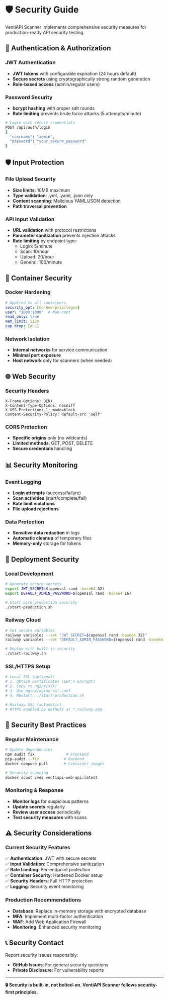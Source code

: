 # 🛡️ Security Guide

VentiAPI Scanner implements comprehensive security measures for production-ready API security testing.

## 🔐 Authentication & Authorization

### JWT Authentication
- **JWT tokens** with configurable expiration (24 hours default)
- **Secure secrets** using cryptographically strong random generation
- **Role-based access** (admin/regular users)

### Password Security
- **bcrypt hashing** with proper salt rounds
- **Rate limiting** prevents brute force attacks (5 attempts/minute)

```bash
# Login with secure credentials
POST /api/auth/login
{
  "username": "admin",
  "password": "your_secure_password"
}
```

## 🛡️ Input Protection

### File Upload Security
- **Size limits**: 10MB maximum
- **Type validation**: .yml, .yaml, .json only
- **Content scanning**: Malicious YAML/JSON detection
- **Path traversal prevention**

### API Input Validation
- **URL validation** with protocol restrictions
- **Parameter sanitization** prevents injection attacks
- **Rate limiting** by endpoint type:
  - Login: 5/minute
  - Scan: 10/hour
  - Upload: 20/hour
  - General: 100/minute

## 🐳 Container Security

### Docker Hardening
```yaml
# Applied to all containers
security_opt: [no-new-privileges]
user: "1000:1000"  # Non-root
read_only: true
mem_limit: 512m
cap_drop: [ALL]
```

### Network Isolation
- **Internal networks** for service communication
- **Minimal port exposure**
- **Host network** only for scanners (when needed)

## 🌐 Web Security

### Security Headers
```http
X-Frame-Options: DENY
X-Content-Type-Options: nosniff
X-XSS-Protection: 1; mode=block
Content-Security-Policy: default-src 'self'
```

### CORS Protection
- **Specific origins** only (no wildcards)
- **Limited methods**: GET, POST, DELETE
- **Secure credentials** handling

## 📊 Security Monitoring

### Event Logging
- **Login attempts** (success/failure)
- **Scan activities** (start/complete/fail)
- **Rate limit violations**
- **File upload rejections**

### Data Protection
- **Sensitive data redaction** in logs
- **Automatic cleanup** of temporary files
- **Memory-only** storage for tokens

## 🚀 Deployment Security

### Local Development
```bash
# Generate secure secrets
export JWT_SECRET=$(openssl rand -base64 32)
export DEFAULT_ADMIN_PASSWORD=$(openssl rand -base64 16)

# Start with production security
./start-production.sh
```

### Railway Cloud
```bash
# Set secure variables
railway variables --set "JWT_SECRET=$(openssl rand -base64 32)"
railway variables --set "DEFAULT_ADMIN_PASSWORD=$(openssl rand -base64 16)"

# Deploy with built-in security
./start-railway.sh
```

### SSL/HTTPS Setup
```bash
# Local SSL (optional)
# 1. Obtain certificates (Let's Encrypt)
# 2. Copy to nginx/ssl/
# 3. Use nginx/nginx-ssl.conf
# 4. Restart: ./start-production.sh

# Railway SSL (automatic)
# HTTPS enabled by default at *.railway.app
```

## 🔧 Security Best Practices

### Regular Maintenance
```bash
# Update dependencies
npm audit fix              # Frontend
pip-audit --fix           # Backend
docker-compose pull       # Container images

# Security scanning
docker scout cves ventiapi-web-api:latest
```

### Monitoring & Response
- **Monitor logs** for suspicious patterns
- **Update secrets** regularly
- **Review user access** periodically
- **Test security measures** with scans

## ⚠️ Security Considerations

### Current Security Features
✅ **Authentication**: JWT with secure secrets  
✅ **Input Validation**: Comprehensive sanitization  
✅ **Rate Limiting**: Per-endpoint protection  
✅ **Container Security**: Hardened Docker setup  
✅ **Security Headers**: Full HTTP protection  
✅ **Logging**: Security event monitoring  

### Production Recommendations
- **Database**: Replace in-memory storage with encrypted database
- **MFA**: Implement multi-factor authentication
- **WAF**: Add Web Application Firewall
- **Monitoring**: Enhanced security monitoring

## 📞 Security Contact

Report security issues responsibly:
- **GitHub Issues**: For general security questions
- **Private Disclosure**: For vulnerability reports

---

**🔒 Security is built-in, not bolted-on. VentiAPI Scanner follows security-first principles.**